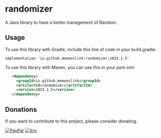 # randomizer

A Java library to have a better management of Random.

## Usage

To use this library with Gradle, include this line of code in your build.gradle:

```
implementation 'io.github.memoeslink:randomizer:2023.1.5'
```

To use this library with Maven, you can use this in your pom.xml:

```xml
   <dependency>
     <groupId>io.github.memoeslink</groupId>
     <artifactId>randomizer</artifactId>
     <version>2023.1.5</version>
   </dependency>
```

## Donations

If you want to contribute to this project, please consider donating.

[![PayPal](https://img.shields.io/badge/PayPal-00457C?style=for-the-badge&logo=paypal&logoColor=white)](https://www.paypal.com/donate/?hosted_button_id=T9BMV4T39YJ9N)
[![Xrp](https://img.shields.io/badge/Xrp-black?style=for-the-badge&logo=xrp&logoColor=white "rLXQtekZYK7k9UcDdFUu4wcaq2FcVxDhqm")](https://livenet.xrpl.org/accounts/rLXQtekZYK7k9UcDdFUu4wcaq2FcVxDhqm)
